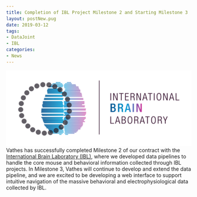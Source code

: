 ```yaml
---
title: Completion of IBL Project Milestone 2 and Starting Milestone 3
layout: postNew.pug
date: 2019-03-12
tags:
- DataJoint
- IBL
categories: 
- News
---
```


![alt text](./static/posts/Completion-of-IBL-Project-M2-and-Starting-M3/IBL%20logo.png "IBL Logo")
Vathes has successfully completed Milestone 2 of our contract with the [International Brain Laboratory (IBL)](https://www.internationalbrainlab.com/), where we developed data pipelines to handle the core mouse and behavioral information collected through IBL projects. In Milestone 3, Vathes will continue to develop and extend the data pipeline, and we are excited to be developing a web interface to support intuitive navigation of the massive behavioral and electrophysiological data collected by IBL.